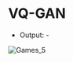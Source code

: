 # VQ-GAN

- Output: -

![Games_5](https://user-images.githubusercontent.com/65455865/158457512-42958269-f92f-40de-a579-9dffbe02f9ab.png)
